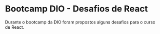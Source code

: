 # Bootcamp DIO - Desafios de React

Durante o bootcamp da DIO foram propostos alguns desafios para o curso de React.
